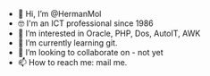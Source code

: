 - 👋 Hi, I’m @HermanMol
- 🤓 I'm an ICT professional since 1986
- 👀 I’m interested in Oracle, PHP, Dos, AutoIT, AWK
- 🌱 I’m currently learning git.
- 💞️ I’m looking to collaborate on - not yet
- 📫 How to reach me: mail me.

<!---
HermanMol/HermanMol is a ✨ special ✨ repository because its `README.md` (this file) appears on your GitHub profile.
You can click the Preview link to take a look at your changes.
--->

